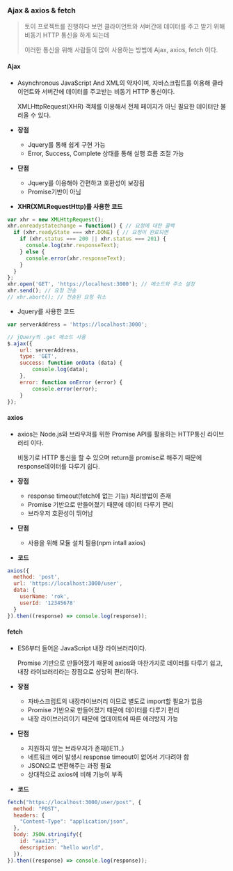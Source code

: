 ### Ajax & axios & fetch

> 토이 프로젝트를 진행하다 보면 클라이언트와 서버간에 데이터를 주고 받기 위해 비동기 HTTP 통신을 하게 되는데 
>
> 이러한 통신을 위해 사람들이 많이 사용하는 방법에 Ajax, axios, fetch 이다.

#### Ajax

- Asynchronous JavaScript And XML의 약자이며, 자바스크립트를 이용해 클라이언트와 서버간에 데이터를 주고받는 비동기 HTTP 통신이다.

  XMLHttpRequest(XHR) 객체를 이용해서 전체 페이지가 아닌 필요한 데이터만 불러올 수 있다.

- **장점**
  - Jquery를 통해 쉽게 구현 가능
  - Error, Success, Complete 상태를 통해 실행 흐름 조절 가능
- **단점**
  - Jquery를 이용해야 간편하고 호환성이 보장됨
  - Promise기반이 아님
- **XHR(XMLRequestHttp)를 사용한 코드**

```javascript
var xhr = new XMLHttpRequest();
xhr.onreadystatechange = function() { // 요청에 대한 콜백
  if (xhr.readyState === xhr.DONE) { // 요청이 완료되면
    if (xhr.status === 200 || xhr.status === 201) {
      console.log(xhr.responseText);
    } else {
      console.error(xhr.responseText);
    }
  }
};
xhr.open('GET', 'https://localhost:3000'); // 메소드와 주소 설정
xhr.send(); // 요청 전송 
// xhr.abort(); // 전송된 요청 취소
```

- Jquery를 사용한 코드

```javascript
var serverAddress = 'https://localhost:3000';

// jQuery의 .get 메소드 사용
$.ajax({
    url: serverAddress,
    type: 'GET',
    success: function onData (data) {
        console.log(data);
    },
    error: function onError (error) {
        console.error(error);
    }
});
```

#### axios

- axios는 Node.js와 브라우저를 위한 Promise API를 활용하는 HTTP통신 라이브러리 이다.

  비동기로 HTTP 통신을 할 수 있으며 return을 promise로 해주기 때문에 response데이터를 다루기 쉽다.

- **장점**
  - response timeout(fetch에 없는 기능) 처리방법이 존재
  - Promise 기반으로 만들어졌기 때문에 데이터 다루기 편리
  - 브라우저 호환성이 뛰어남
- **단점**
  - 사용을 위해 모듈 설치 필용(npm intall axios)

- **코드**

```javascript
axios({
  method: 'post',
  url: 'https://localhost:3000/user',
  data: {
    userName: 'rok',
    userId: '12345678'
  }
}).then((response) => console.log(response));
```

#### fetch

- ES6부터 들어온 JavaScript 내장 라이브러리이다.

  Promise 기반으로 만들어졌기 때문에 axios와 마찬가지로 데이터를 다루기 쉽고, 내장 라이브러리라는 장점으로 상당히 편리하다.

- **장점**
  - 자바스크립트의 내장라이브러리 이므로 별도로 import할 필요가 없음
  - Promise 기반으로 만들어졌기 때문에 데이터를 다루기 편리
  - 내장 라이브러리이기 때문에 업데이트에 따른 에러방지 가능
- **단점**
  - 지원하지 않는 브라우저가 존재(IE11..)
  - 네트워크 에러 발생시 response timeout이 없어서 기다려야 함
  - JSON으로 변환해주는 과정 필요
  - 상대적으로 axios에 비해 기능이 부족
- **코드**

```javascript
fetch("https://localhost:3000/user/post", {
  method: "POST",
  headers: {
    "Content-Type": "application/json",
  },
  body: JSON.stringify({
    id: "aaa123",
    description: "hello world",
  }),
}).then((response) => console.log(response));
```



